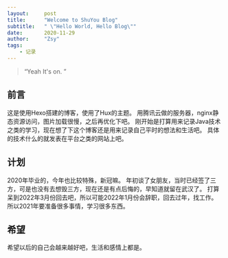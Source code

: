 ```yaml
---
layout:     post
title:      "Welcome to ShuYou Blog"
subtitle:   " \"Hello World, Hello Blog\""
date:       2020-11-29
author:     "Zsy"
tags:
    - 记录
---
```

> “Yeah It's on. ”

## 前言
这是使用Hexo搭建的博客，使用了Hux的主题。
用腾讯云做的服务器，nginx静态资源访问，图片加载很慢，之后再优化下吧。
刚开始是打算用来记录Java技术之类的学习，现在想了下这个博客还是用来记录自己平时的想法和生活吧。
具体的技术什么的就发表在平台之类的网站上吧。

## 计划
2020年毕业的，今年也比较特殊，新冠嘛。
年初谈了女朋友，当时已经签了三方，可是也没有去想毁三方，现在还是有点后悔的，早知道就留在武汉了。
打算呆到2022年3月份回去吧，所以可能2022年1月份会辞职，回去过年，找工作。
所以2021年要准备很多事情，学习很多东西。

## 希望
希望以后的自己会越来越好吧，生活和感情上都是。

